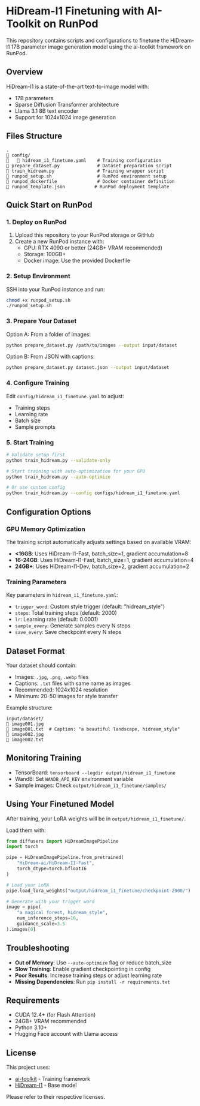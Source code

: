 # HiDream-I1 Finetuning with AI-Toolkit on RunPod

This repository contains scripts and configurations to finetune the HiDream-I1 17B parameter image generation model using the ai-toolkit framework on RunPod.

## Overview

HiDream-I1 is a state-of-the-art text-to-image model with:
- 17B parameters
- Sparse Diffusion Transformer architecture
- Llama 3.1 8B text encoder
- Support for 1024x1024 image generation

## Files Structure

```
.
   config/
      hidream_i1_finetune.yaml    # Training configuration
   prepare_dataset.py              # Dataset preparation script
   train_hidream.py                # Training wrapper script
   runpod_setup.sh                 # RunPod environment setup
   runpod_dockerfile               # Docker container definition
   runpod_template.json           # RunPod deployment template
```

## Quick Start on RunPod

### 1. Deploy on RunPod

1. Upload this repository to your RunPod storage or GitHub
2. Create a new RunPod instance with:
   - GPU: RTX 4090 or better (24GB+ VRAM recommended)
   - Storage: 100GB+ 
   - Docker image: Use the provided Dockerfile

### 2. Setup Environment

SSH into your RunPod instance and run:

```bash
chmod +x runpod_setup.sh
./runpod_setup.sh
```

### 3. Prepare Your Dataset

Option A: From a folder of images:
```bash
python prepare_dataset.py /path/to/images --output input/dataset
```

Option B: From JSON with captions:
```bash
python prepare_dataset.py dataset.json --output input/dataset
```

### 4. Configure Training

Edit `config/hidream_i1_finetune.yaml` to adjust:
- Training steps
- Learning rate
- Batch size
- Sample prompts

### 5. Start Training

```bash
# Validate setup first
python train_hidream.py --validate-only

# Start training with auto-optimization for your GPU
python train_hidream.py --auto-optimize

# Or use custom config
python train_hidream.py --config configs/hidream_i1_finetune.yaml
```

## Configuration Options

### GPU Memory Optimization

The training script automatically adjusts settings based on available VRAM:

- **<16GB**: Uses HiDream-I1-Fast, batch_size=1, gradient accumulation=8
- **16-24GB**: Uses HiDream-I1-Fast, batch_size=1, gradient accumulation=4  
- **24GB+**: Uses HiDream-I1-Dev, batch_size=2, gradient accumulation=2

### Training Parameters

Key parameters in `hidream_i1_finetune.yaml`:

- `trigger_word`: Custom style trigger (default: "hidream_style")
- `steps`: Total training steps (default: 2000)
- `lr`: Learning rate (default: 0.0001)
- `sample_every`: Generate samples every N steps
- `save_every`: Save checkpoint every N steps

## Dataset Format

Your dataset should contain:
- Images: `.jpg`, `.png`, `.webp` files
- Captions: `.txt` files with same name as images
- Recommended: 1024x1024 resolution
- Minimum: 20-50 images for style transfer

Example structure:
```
input/dataset/
   image001.jpg
   image001.txt  # Caption: "a beautiful landscape, hidream_style"
   image002.jpg
   image002.txt
```

## Monitoring Training

- TensorBoard: `tensorboard --logdir output/hidream_i1_finetune`
- WandB: Set `WANDB_API_KEY` environment variable
- Sample images: Check `output/hidream_i1_finetune/samples/`

## Using Your Finetuned Model

After training, your LoRA weights will be in `output/hidream_i1_finetune/`. 

Load them with:

```python
from diffusers import HiDreamImagePipeline
import torch

pipe = HiDreamImagePipeline.from_pretrained(
    "HiDream-ai/HiDream-I1-Fast",
    torch_dtype=torch.bfloat16
)

# Load your LoRA
pipe.load_lora_weights("output/hidream_i1_finetune/checkpoint-2000/")

# Generate with your trigger word
image = pipe(
    "a magical forest, hidream_style",
    num_inference_steps=16,
    guidance_scale=3.5
).images[0]
```

## Troubleshooting

- **Out of Memory**: Use `--auto-optimize` flag or reduce batch_size
- **Slow Training**: Enable gradient checkpointing in config
- **Poor Results**: Increase training steps or adjust learning rate
- **Missing Dependencies**: Run `pip install -r requirements.txt`

## Requirements

- CUDA 12.4+ (for Flash Attention)
- 24GB+ VRAM recommended
- Python 3.10+
- Hugging Face account with Llama access

## License

This project uses:
- [ai-toolkit](https://github.com/ostris/ai-toolkit) - Training framework
- [HiDream-I1](https://github.com/HiDream-ai/HiDream-I1) - Base model

Please refer to their respective licenses.